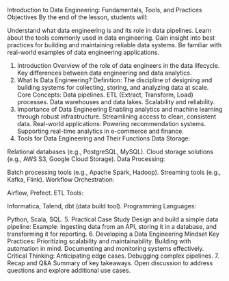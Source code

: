 Introduction to Data Engineering: Fundamentals, Tools, and Practices
Objectives
By the end of the lesson, students will:

Understand what data engineering is and its role in data pipelines.
Learn about the tools commonly used in data engineering.
Gain insight into best practices for building and maintaining reliable data systems.
Be familiar with real-world examples of data engineering applications.
1. Introduction
Overview of the role of data engineers in the data lifecycle.
Key differences between data engineering and data analytics.
2. What Is Data Engineering?
Definition: The discipline of designing and building systems for collecting, storing, and analyzing data at scale.
Core Concepts:
Data pipelines.
ETL (Extract, Transform, Load) processes.
Data warehouses and data lakes.
Scalability and reliability.
3. Importance of Data Engineering
Enabling analytics and machine learning through robust infrastructure.
Streamlining access to clean, consistent data.
Real-world applications:
Powering recommendation systems.
Supporting real-time analytics in e-commerce and finance.
4. Tools for Data Engineering and Their Functions
Data Storage:

Relational databases (e.g., PostgreSQL, MySQL).
Cloud storage solutions (e.g., AWS S3, Google Cloud Storage).
Data Processing:

Batch processing tools (e.g., Apache Spark, Hadoop).
Streaming tools (e.g., Kafka, Flink).
Workflow Orchestration:

Airflow, Prefect.
ETL Tools:

Informatica, Talend, dbt (data build tool).
Programming Languages:

Python, Scala, SQL.
5. Practical Case Study
Design and build a simple data pipeline:
Example: Ingesting data from an API, storing it in a database, and transforming it for reporting.
6. Developing a Data Engineering Mindset
Key Practices:
Prioritizing scalability and maintainability.
Building with automation in mind.
Documenting and monitoring systems effectively.
Critical Thinking:
Anticipating edge cases.
Debugging complex pipelines.
7. Recap and Q&A
Summary of key takeaways.
Open discussion to address questions and explore additional use cases.
